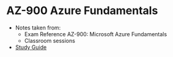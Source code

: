 # AZ-900 Azure Fundamentals

* Notes taken from:
  * Exam Reference AZ-900: Microsoft Azure Fundamentals
  * Classroom sessions
* [Study Guide](https://query.prod.cms.rt.microsoft.com/cms/api/am/binary/RE3WzVA)
